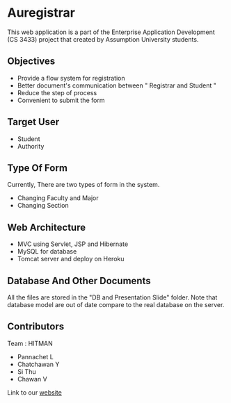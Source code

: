 # Auregistrar

This web application is a part of the Enterprise Application Development (CS 3433) project that created by Assumption University students.

Objectives
----------
- Provide a flow system for registration
- Better document's communication between " Registrar and Student "
- Reduce the step of process
- Convenient to submit the form

Target User
-----------
- Student
- Authority

Type Of Form
------------
Currently, There are two types of form in the system.
- Changing Faculty and Major
- Changing Section

Web Architecture
----------------
- MVC using Servlet, JSP and Hibernate
- MySQL for database
- Tomcat server and deploy on Heroku

Database And Other Documents
----------------------------
All the files are stored in the "DB and Presentation Slide" folder.
Note that database model are out of date compare to the real database on the server.

Contributors
------------
Team : HITMAN
- Pannachet L
- Chatchawan Y
- Si Thu
- Chawan V

Link to our [website](https://auregistrar.herokuapp.com/)
